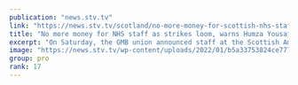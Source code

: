 ```yaml
---
publication: "news.stv.tv"
link: "https://news.stv.tv/scotland/no-more-money-for-scottish-nhs-staff-as-strikes-loom-warns-health-secretary-humza-yousaf"
title: "No more money for NHS staff as strikes loom, warns Humza Yousaf"
excerpt: "On Saturday, the GMB union announced staff at the Scottish Ambulance Service will go on strike."
image: "https://news.stv.tv/wp-content/uploads/2022/01/b5a33753824ce77756dd3c2d84fc1474-social-default.jpg"
group: pro
rank: 17
---
```

